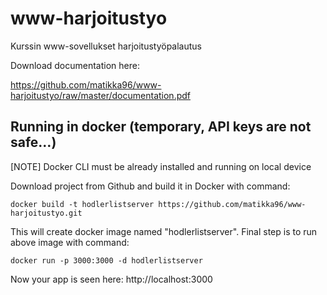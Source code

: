# www-harjoitustyo
Kurssin www-sovellukset harjoitustyöpalautus

Download documentation here:

https://github.com/matikka96/www-harjoitustyo/raw/master/documentation.pdf

## Running in docker (temporary, API keys are not safe…)

[NOTE] Docker CLI must be already installed and running on local device

Download project from Github and build it in Docker with command:

```
docker build -t hodlerlistserver https://github.com/matikka96/www-harjoitustyo.git
```

This will create docker image named "hodlerlistserver".
Final step is to run above image with command:

```
docker run -p 3000:3000 -d hodlerlistserver
```

Now your app is seen here: http://localhost:3000

